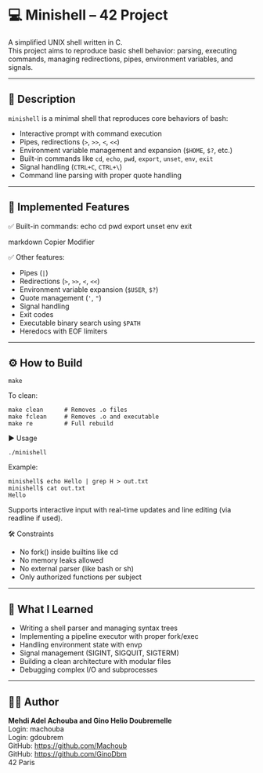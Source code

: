 # 💻 Minishell – 42 Project

A simplified UNIX shell written in C.  
This project aims to reproduce basic shell behavior: parsing, executing commands, managing redirections, pipes, environment variables, and signals.

---

## 📌 Description

`minishell` is a minimal shell that reproduces core behaviors of bash:

- Interactive prompt with command execution
- Pipes, redirections (`>`, `>>`, `<`, `<<`)
- Environment variable management and expansion (`$HOME`, `$?`, etc.)
- Built-in commands like `cd`, `echo`, `pwd`, `export`, `unset`, `env`, `exit`
- Signal handling (`CTRL+C`, `CTRL+\`)
- Command line parsing with proper quote handling

---

## 🧠 Implemented Features

✅ Built-in commands:
echo cd pwd export unset env exit

markdown
Copier
Modifier

✅ Other features:
- Pipes (`|`)
- Redirections (`>`, `>>`, `<`, `<<`)
- Environment variable expansion (`$USER`, `$?`)
- Quote management (`'`, `"`)
- Signal handling
- Exit codes
- Executable binary search using `$PATH`
- Heredocs with EOF limiters

---

## ⚙️ How to Build

```
make
```
To clean:

```
make clean      # Removes .o files
make fclean     # Removes .o and executable
make re         # Full rebuild
```
▶️ Usage
```
./minishell
```
Example:

```
minishell$ echo Hello | grep H > out.txt
minishell$ cat out.txt
Hello
```
Supports interactive input with real-time updates and line editing (via readline if used).


🛠️ Constraints

- No fork() inside builtins like cd
- No memory leaks allowed
- No external parser (like bash or sh)
- Only authorized functions per subject

---


## 🧠 What I Learned

- Writing a shell parser and managing syntax trees
- Implementing a pipeline executor with proper fork/exec
- Handling environment state with envp
- Signal management (SIGINT, SIGQUIT, SIGTERM)
- Building a clean architecture with modular files
- Debugging complex I/O and subprocesses

---


## 👨‍💻 Author
**Mehdi Adel Achouba and Gino Helio Doubremelle**  
Login: machouba  
Login: gdoubrem  
GitHub: https://github.com/Machoub  
GitHub: https://github.com/GinoDbm  
42 Paris  
